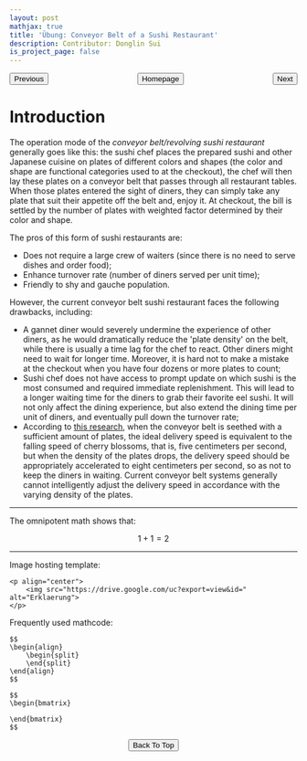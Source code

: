 ```yaml
---
layout: post
mathjax: true
title: 'Übung: Conveyor Belt of a Sushi Restaurant'
description: Contributor: Donglin Sui
is_project_page: false
---
```



<p style="text-align:center;">
<button type="button" onclick="window.location.href='index.html';">Homepage</button>
<span style="float:left;"><button type="button" onclick="alert('This is the first practice!')">Previous</button></span>
<span style="float:right;"><button type="button" onclick="window.location.href='ch3.html';">Next</button></span>
</p>

# Introduction

The operation mode of the _conveyor belt/revolving sushi restaurant_ generally goes like this: the sushi chef places the prepared sushi and other Japanese cuisine on plates of different colors and shapes (the color and shape are functional categories used to at the checkout), the chef will then lay these plates on a conveyor belt that passes through all restaurant tables. When those plates entered the sight of diners, they can simply take any plate that suit their appetite off the belt and, enjoy it. At checkout, the bill is settled by the number of plates with weighted factor determined by their color and shape. 

The pros of this form of sushi restaurants are:
* Does not require a large crew of waiters (since there is no need to serve dishes and order food);
* Enhance turnover rate (number of diners served per unit time);
* Friendly to shy and gauche population.

However, the current conveyor belt sushi restaurant faces the following drawbacks, including:
* A gannet diner would severely undermine the experience of other diners, as he would dramatically reduce the 'plate density' on the belt, while there is usually a time lag for the chef to react. Other diners might need to wait for longer time. Moreover, it is hard not to make a mistake at the checkout when you have four dozens or more plates to count;
*  Sushi chef does not have access to prompt update on which sushi is the most consumed and required immediate replenishment. This will lead to a longer waiting time for the diners to grab their favorite eel sushi. It will not only affect the dining experience, but also extend the dining time per unit of diners, and eventually pull down the turnover rate;
*   According to [this research](https://zh.wikipedia.org/wiki/\%E8\%BF\%B4\%E8\%BD\%89\%E5\%A3\%BD\%E5\%8F\%B8), when the conveyor belt is seethed with a sufficient amount of plates, the ideal delivery speed is equivalent to the falling speed of cherry blossoms, that is, five centimeters per second, but when the density of the plates drops, the delivery speed should be appropriately accelerated to eight centimeters per second, so as not to keep the diners in waiting. Current conveyor belt systems generally cannot intelligently adjust the delivery speed in accordance with the varying density of the plates.

***
The omnipotent math shows that:

$$
1+1 = 2
$$

***

Image hosting template:

```
<p align="center">
    <img src="https://drive.google.com/uc?export=view&id=" alt="Erklaerung">
</p>
```

Frequently used mathcode:
```
$$
\begin{align}
    \begin{split}
    \end{split}
\end{align}
$$

$$
\begin{bmatrix}
       
\end{bmatrix}
$$

```

<p style="text-align:center;">
<button type="button" onclick="window.location.href='#top';">Back To Top</button>
<p>
